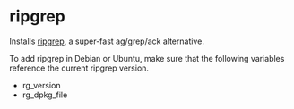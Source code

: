 ripgrep
=======

Installs [ripgrep](https://github.com/BurntSushi/ripgrep), a super-fast ag/grep/ack alternative.

To add ripgrep in Debian or Ubuntu, make sure that the following variables reference the current ripgrep version. 

- rg_version
- rg_dpkg_file